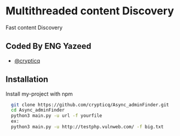 
#  Multithreaded content Discovery

Fast content Discovery 


## Coded By ENG Yazeed

- [@crypticq](https://www.github.com/crypticq)


## Installation

Install my-project with npm

```bash
  git clone https://github.com/crypticq/Async_adminFinder.git
  cd Async_adminFinder
  python3 main.py -u url -f yourfile
  ex:
  python3 main.py -u http://testphp.vulnweb.com/ -f big.txt

```
    
